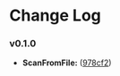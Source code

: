# Change Log

### v0.1.0

* **ScanFromFile:**  ([978cf2](https://github.com/dacongming0824/ScanFromFile/commit/dff795e83c3e6b38f69f97fa5a3bb5723c978cf2))